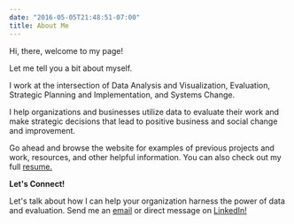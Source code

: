 ```yaml
---
date: "2016-05-05T21:48:51-07:00"
title: About Me
---
```


Hi, there, welcome to my page!

Let me tell you a bit about myself.

I work at the intersection of Data Analysis and Visualization, Evaluation, Strategic Planning and Implementation, and Systems Change. 

I help organizations and businesses utilize data to evaluate their work and make strategic decisions that lead to positive business and social change and improvement. 

Go ahead and browse the website for examples of previous projects and work, resources, and other helpful information. You can also check out my full <a href="https://github.com/avespinoza89/avespinoza89.github.io/raw/main/content/Alberto_Espinoza_Resume.pdf" target="_blank">resume.</a>

**Let's Connect!**

Let's talk about how I can help your organization harness the power of data and evaluation. Send me an [email](mailto:av.espinoza@outlook.com) or direct message on <a href="https://www.linkedin.com/in/alberto-espinoza-es/" target="_blank">LinkedIn!</a>


